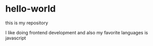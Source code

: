 # hello-world
this is my repository

I like doing frontend development and also my favorite languages is javascript
